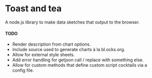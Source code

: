 # Toast and tea

A node.js library to make data sketches that output to the browser.

#### TODO
* Render description from chart options.
* Include source used to generate charts à la bl.ocks.org.
* Allow for external style sheets.
* Add error handling for getjson call / replace with something else.
* Allow for custom methods that define custom script cocktails via a config file.